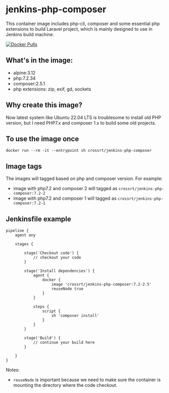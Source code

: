# jenkins-php-composer
This container image includes php-cli, composer and some essential php extensions to build Laravel project, which is mainly designed to use in Jenkins build machine.

[![Docker Pulls](https://img.shields.io/docker/pulls/crossrt/jenkins-php-composer)](https://hub.docker.com/r/crossrt/jenkins-php-composer)

## What's in the image:
- alpine:3.12
- php:7.2.34
- composer:2.5.1
- php extensions: zip, exif, gd, sockets

## Why create this image?
Now latest system like Ubuntu 22.04 LTS is troublesome to install old PHP version, but I need PHP7.x and composer 1.x to build some old projects.

## To use the image once
```
docker run --rm -it --entrypoint sh crossrt/jenkins-php-composer
```

## Image tags
The images will tagged based on php and composer version.
For example:
- image with php7.2 and composer 2 will tagged as `crossrt/jenkins-php-composer:7.2-2`
- image with php7.2 and composer 1 will tagged as `crossrt/jenkins-php-composer:7.2-1`

## Jenkinsfile example
```
pipeline {
    agent any

    stages {

        stage('Checkout code') {
            // checkout your code
        }

        stage('Install dependencies') {
            agent {
                docker {
                    image 'crossrt/jenkins-php-composer:7.2-2.5'
                    reuseNode true
                }
            }
          
            steps {
                script {
                    sh 'composer install'
                }
            }
        }

        stage('Build') {
            // continue your build here
        }

    }
}
```

Notes:
- `reuseNode` is important because we need to make sure the container is mounting the directory where the code checkout.
